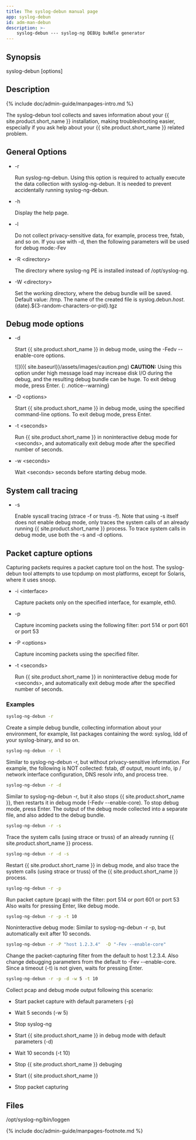 ```yaml
---
title: The syslog-debun manual page
app: syslog-debun
id: adm-man-debun
description: >-
	syslog-debun --- syslog-ng DEBUg buNdle generator
---
```


## Synopsis

syslog-debun \[options\]

## Description

{% include doc/admin-guide/manpages-intro.md %}

The syslog-debun tool collects and saves information about your
{{ site.product.short_name }} installation, making troubleshooting easier, especially if
you ask help about your {{ site.product.short_name }} related problem.

## General Options

- -r

    Run syslog-ng-debun. Using this option is required to actually
    execute the data collection with syslog-ng-debun. It is needed to
    prevent accidentally running syslog-ng-debun.

- -h

    Display the help page.

- -l

    Do not collect privacy-sensitive data, for example, process tree,
    fstab, and so on. If you use with -d, then the following parameters
    will be used for debug mode:-Fev

- -R \<directory\>

    The directory where syslog-ng PE is installed instead of
    /opt/syslog-ng.

- -W \<directory\>

    Set the working directory, where the debug bundle will be saved.
    Default value: /tmp. The name of the created file is
    syslog.debun.${host}.${date}.${3-random-characters-or-pid}.tgz

## Debug mode options

- -d

    Start {{ site.product.short_name }} in debug mode, using the -Fedv \--enable-core
    options.

    ![]({{ site.baseurl}}/assets/images/caution.png) **CAUTION:**
    Using this option under high message load may increase disk I/O
    during the debug, and the resulting debug bundle can be huge. To exit debug
    mode, press Enter.
    {: .notice--warning}

- -D \<options\>

    Start {{ site.product.short_name }} in debug mode, using the specified command-line
    options. To exit debug mode, press Enter.

- -t \<seconds\>

    Run {{ site.product.short_name }} in noninteractive debug mode for \<seconds\>, and
    automatically exit debug mode after the specified number of seconds.

- -w \<seconds\>

    Wait \<seconds\> seconds before starting debug mode.

## System call tracing

- -s

    Enable syscall tracing (strace -f or truss -f). Note that using -s
    itself does not enable debug mode, only traces the system calls of
    an already running {{ site.product.short_name }} process. To trace system calls in
    debug mode, use both the -s and -d options.

## Packet capture options

Capturing packets requires a packet capture tool on the host. The
syslog-debun tool attempts to use tcpdump on most platforms, except for
Solaris, where it uses snoop.

- -i \<interface\>

    Capture packets only on the specified interface, for example, eth0.

- -p

    Capture incoming packets using the following filter: port 514 or
    port 601 or port 53

- -P \<options\>

    Capture incoming packets using the specified filter.

- -t \<seconds\>

    Run {{ site.product.short_name }} in noninteractive debug mode for \<seconds\>, and
    automatically exit debug mode after the specified number of seconds.

### Examples

```bash
syslog-ng-debun -r
```

Create a simple debug bundle, collecting information about your
environment, for example, list packages containing the word: syslog, ldd
of your syslog-binary, and so on.

```bash
syslog-ng-debun -r -l
```

Similar to syslog-ng-debun -r, but without privacy-sensitive
information. For example, the following is NOT collected: fstab, df
output, mount info, ip / network interface configuration, DNS resolv
info, and process tree.

```bash
syslog-ng-debun -r -d
```

Similar to syslog-ng-debun -r, but it also stops {{ site.product.short_name }}, then
restarts it in debug mode (-Fedv \--enable-core). To stop debug mode,
press Enter. The output of the debug mode collected into a separate
file, and also added to the debug bundle.

```bash
syslog-ng-debun -r -s
```

Trace the system calls (using strace or truss) of an already running
{{ site.product.short_name }} process.

```bash
syslog-ng-debun -r -d -s
```

Restart {{ site.product.short_name }} in debug mode, and also trace the system calls
(using strace or truss) of the {{ site.product.short_name }} process.

```bash
syslog-ng-debun -r -p
```

Run packet capture (pcap) with the filter: port 514 or port 601 or port
53 Also waits for pressing Enter, like debug mode.

```bash
syslog-ng-debun -r -p -t 10
```

Noninteractive debug mode: Similar to syslog-ng-debun -r -p, but
automatically exit after 10 seconds.

```bash
syslog-ng-debun -r -P "host 1.2.3.4"  -D "-Fev --enable-core"
```

Change the packet-capturing filter from the default to host 1.2.3.4.
Also change debugging parameters from the default to -Fev
\--enable-core. Since a timeout (-t) is not given, waits for pressing
Enter.

```bash
syslog-ng-debun -r -p -d -w 5 -t 10
```

Collect pcap and debug mode output following this scenario:

- Start packet capture with default parameters (-p)

- Wait 5 seconds (-w 5)

- Stop syslog-ng

- Start {{ site.product.short_name }} in debug mode with default parameters (-d)

- Wait 10 seconds (-t 10)

- Stop {{ site.product.short_name }} debuging

- Start {{ site.product.short_name }}

- Stop packet capturing

## Files

/opt/syslog-ng/bin/loggen

{% include doc/admin-guide/manpages-footnote.md %}
